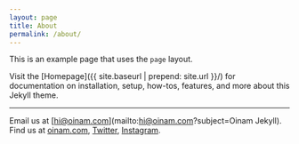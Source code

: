 ```yaml
---
layout: page
title: About
permalink: /about/
---
```


This is an example page that uses the `page` layout.

Visit the [Homepage]({{ site.baseurl | prepend: site.url }}/) for documentation on installation, setup, how-tos, features, and more about this Jekyll theme.

---

Email us at [hi@oinam.com](mailto:hi@oinam.com?subject=Oinam Jekyll).\
Find us at
[oinam.com](https://oinam.com),
[Twitter](https://twitter.com/oinam),
[Instagram](https://www.instagram.com/oinam/).